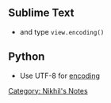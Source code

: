 Sublime Text
------------

-   and type `view.encoding()`

Python
------

-   Use UTF-8 for [encoding](http://www.python.org/dev/peps/pep-0263/)

[Category: Nikhil's Notes](Category:_Nikhil's_Notes "wikilink")
